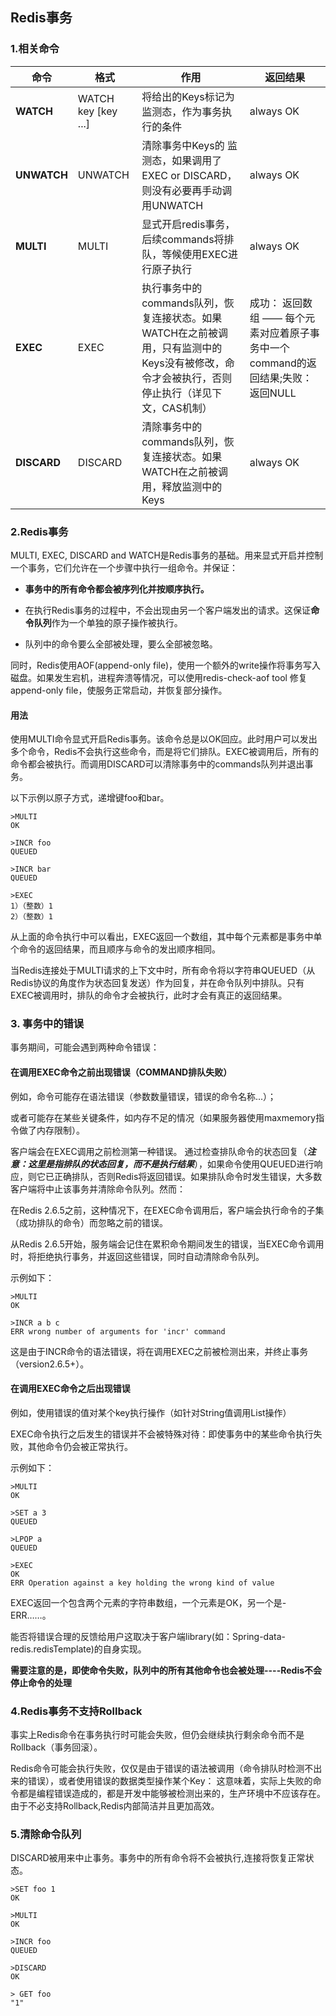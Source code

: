 ## Redis事务

### 1.相关命令

| 命令        | 格式                | 作用                                                         | 返回结果                                                     |
| ----------- | ------------------- | ------------------------------------------------------------ | ------------------------------------------------------------ |
| **WATCH**   | WATCH key [key ...] | 将给出的Keys标记为监测态，作为事务执行的条件                 | always OK                                                    |
| **UNWATCH** | UNWATCH             | 清除事务中Keys的 监测态，如果调用了EXEC or DISCARD，则没有必要再手动调用UNWATCH | always OK                                                    |
| **MULTI**   | MULTI               | 显式开启redis事务，后续commands将排队，等候使用EXEC进行原子执行 | always OK                                                    |
| **EXEC**    | EXEC                | 执行事务中的commands队列，恢复连接状态。如果WATCH在之前被调用，只有监测中的Keys没有被修改，命令才会被执行，否则停止执行（详见下文，CAS机制） | 成功： 返回数组 —— 每个元素对应着原子事务中一个command的返回结果;失败： 返回NULL |
| **DISCARD** | DISCARD             | 清除事务中的commands队列，恢复连接状态。如果WATCH在之前被调用，释放监测中的Keys | always OK                                                    |

### 2.Redis事务

MULTI, EXEC, DISCARD and WATCH是Redis事务的基础。用来显式开启并控制一个事务，它们允许在一个步骤中执行一组命令。并保证：

- **事务中的所有命令都会被序列化并按顺序执行。**

- 在执行Redis事务的过程中，不会出现由另一个客户端发出的请求。这保证**命令队列**作为一个单独的原子操作被执行。

- 队列中的命令要么全部被处理，要么全部被忽略。

同时，Redis使用AOF(append-only file)，使用一个额外的write操作将事务写入磁盘。如果发生宕机，进程奔溃等情况，可以使用redis-check-aof tool 修复append-only file，使服务正常启动，并恢复部分操作。

#### 用法

使用MULTI命令显式开启Redis事务。该命令总是以OK回应。此时用户可以发出多个命令，Redis不会执行这些命令，而是将它们排队。EXEC被调用后，所有的命令都会被执行。而调用DISCARD可以清除事务中的commands队列并退出事务。

以下示例以原子方式，递增键foo和bar。

```redis-cli
>MULTI
OK

>INCR foo
QUEUED

>INCR bar
QUEUED

>EXEC
1）（整数）1
2）（整数）1
```

从上面的命令执行中可以看出，EXEC返回一个数组，其中每个元素都是事务中单个命令的返回结果，而且顺序与命令的发出顺序相同。

当Redis连接处于MULTI请求的上下文中时，所有命令将以字符串QUEUED（从Redis协议的角度作为状态回复发送）作为回复，并在命令队列中排队。只有EXEC被调用时，排队的命令才会被执行，此时才会有真正的返回结果。

### 3. 事务中的错误

事务期间，可能会遇到两种命令错误：

#### 在调用EXEC命令之前出现错误（COMMAND排队失败）

例如，命令可能存在语法错误（参数数量错误，错误的命令名称...）；

或者可能存在某些关键条件，如内存不足的情况（如果服务器使用maxmemory指令做了内存限制）。

客户端会在EXEC调用之前检测第一种错误。 通过检查排队命令的状态回复（***注意：这里是指排队的状态回复，而不是执行结果***），如果命令使用QUEUED进行响应，则它已正确排队，否则Redis将返回错误。如果排队命令时发生错误，大多数客户端将中止该事务并清除命令队列。然而：

在Redis 2.6.5之前，这种情况下，在EXEC命令调用后，客户端会执行命令的子集（成功排队的命令）而忽略之前的错误。

从Redis 2.6.5开始，服务端会记住在累积命令期间发生的错误，当EXEC命令调用时，将拒绝执行事务，并返回这些错误，同时自动清除命令队列。

示例如下：

```redis-cli
>MULTI
OK

>INCR a b c
ERR wrong number of arguments for 'incr' command
```

这是由于INCR命令的语法错误，将在调用EXEC之前被检测出来，并终止事务（version2.6.5+）。

#### 在调用EXEC命令之后出现错误

例如，使用错误的值对某个key执行操作（如针对String值调用List操作）

EXEC命令执行之后发生的错误并不会被特殊对待：即使事务中的某些命令执行失败，其他命令仍会被正常执行。

示例如下：

```
>MULTI
OK

>SET a 3
QUEUED

>LPOP a
QUEUED

>EXEC
OK
ERR Operation against a key holding the wrong kind of value
```

EXEC返回一个包含两个元素的字符串数组，一个元素是OK，另一个是-ERR……。

能否将错误合理的反馈给用户这取决于客户端library(如：Spring-data-redis.redisTemplate)的自身实现。

**需要注意的是，即使命令失败，队列中的所有其他命令也会被处理----Redis不会停止命令的处理**

### 4.Redis事务不支持Rollback

事实上Redis命令在事务执行时可能会失败，但仍会继续执行剩余命令而不是Rollback（事务回滚）。

Redis命令可能会执行失败，仅仅是由于错误的语法被调用（命令排队时检测不出来的错误），或者使用错误的数据类型操作某个Key： 这意味着，实际上失败的命令都是编程错误造成的，都是开发中能够被检测出来的，生产环境中不应该存在。由于不必支持Rollback,Redis内部简洁并且更加高效。

### 5.清除命令队列

DISCARD被用来中止事务。事务中的所有命令将不会被执行,连接将恢复正常状态。

```redis-cli
>SET foo 1
OK

>MULTI
OK

>INCR foo
QUEUED

>DISCARD
OK

> GET foo
"1"
```


